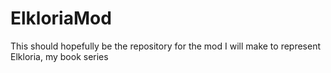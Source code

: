 # ElkloriaMod
This should hopefully be the repository for the mod I will make to represent Elkloria, my book series
